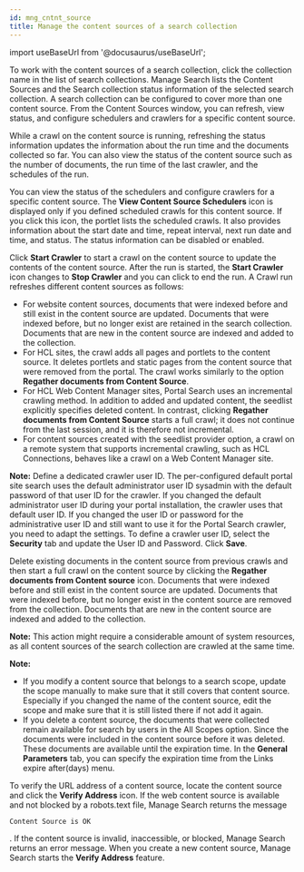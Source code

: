 ```yaml
---
id: mng_cntnt_source
title: Manage the content sources of a search collection
---
```

import useBaseUrl from '@docusaurus/useBaseUrl';



To work with the content sources of a search collection, click the collection name in the list of search collections. Manage Search lists the Content Sources and the Search collection status information of the selected search collection. A search collection can be configured to cover more than one content source. From the Content Sources window, you can refresh, view status, and configure schedulers and crawlers for a specific content source.

While a crawl on the content source is running, refreshing the status information updates the information about the run time and the documents collected so far. You can also view the status of the content source such as the number of documents, the run time of the last crawler, and the schedules of the run.

You can view the status of the schedulers and configure crawlers for a specific content source. The **View Content Source Schedulers** icon is displayed only if you defined scheduled crawls for this content source. If you click this icon, the portlet lists the scheduled crawls. It also provides information about the start date and time, repeat interval, next run date and time, and status. The status information can be disabled or enabled.

Click **Start Crawler** to start a crawl on the content source to update the contents of the content source. After the run is started, the **Start Crawler** icon changes to **Stop Crawler** and you can click to end the run. A Crawl run refreshes different content sources as follows:

-   For website content sources, documents that were indexed before and still exist in the content source are updated. Documents that were indexed before, but no longer exist are retained in the search collection. Documents that are new in the content source are indexed and added to the collection.
-   For HCL sites, the crawl adds all pages and portlets to the content source. It deletes portlets and static pages from the content source that were removed from the portal. The crawl works similarly to the option **Regather documents from Content Source**.
-   For HCL Web Content Manager sites, Portal Search uses an incremental crawling method. In addition to added and updated content, the seedlist explicitly specifies deleted content. In contrast, clicking **Regather documents from Content Source** starts a full crawl; it does not continue from the last session, and it is therefore not incremental.
-   For content sources created with the seedlist provider option, a crawl on a remote system that supports incremental crawling, such as HCL Connections, behaves like a crawl on a Web Content Manager site.

**Note:** Define a dedicated crawler user ID. The per-configured default portal site search uses the default administrator user ID sysadmin with the default password of that user ID for the crawler. If you changed the default administrator user ID during your portal installation, the crawler uses that default user ID. If you changed the user ID or password for the administrative user ID and still want to use it for the Portal Search crawler, you need to adapt the settings. To define a crawler user ID, select the **Security** tab and update the User ID and Password. Click **Save**.

Delete existing documents in the content source from previous crawls and then start a full crawl on the content source by clicking the **Regather documents from Content source** icon. Documents that were indexed before and still exist in the content source are updated. Documents that were indexed before, but no longer exist in the content source are removed from the collection. Documents that are new in the content source are indexed and added to the collection.

**Note:** This action might require a considerable amount of system resources, as all content sources of the search collection are crawled at the same time.

**Note:**

-   If you modify a content source that belongs to a search scope, update the scope manually to make sure that it still covers that content source. Especially if you changed the name of the content source, edit the scope and make sure that it is still listed there if not add it again.
-   If you delete a content source, the documents that were collected remain available for search by users in the All Scopes option. Since the documents were included in the content source before it was deleted. These documents are available until the expiration time. In the **General Parameters** tab, you can specify the expiration time from the Links expire after\(days\) menu.

To verify the URL address of a content source, locate the content source and click the **Verify Address** icon. If the web content source is available and not blocked by a robots.text file, Manage Search returns the message

```
Content Source is OK
```

. If the content source is invalid, inaccessible, or blocked, Manage Search returns an error message. When you create a new content source, Manage Search starts the **Verify Address** feature.

